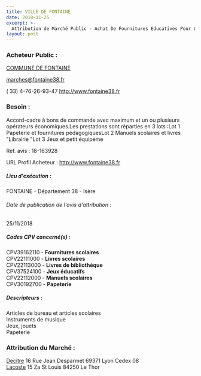 ```yaml
---
title: VILLE DE FONTAINE
date: 2018-11-25
excerpt: >-
  Attribution de Marché Public - Achat De Fournitures Educatives Pour Les Services Municipaux De La Ville De Fontaine
layout: post
---
```


### Acheteur Public : 
<a href="/acheteur-134/siren-213801699"> COMMUNE DE FONTAINE</a><br/>



marches@fontaine38.fr

( 33) 4-76-26-93-47
http://www.fontaine38.fr
### Besoin :

Accord-cadre à bons de commande avec maximum et un ou plusieurs opérateurs économiques.Les prestations sont réparties en 3 lots :Lot 1 Papeterie et fournitures pédagogiquesLot 2 Manuels scolaires et livres "Librairie "Lot 3 Jeux et petit équipeme

Ref. avis : 18-163928

URL Profil Acheteur : http://www.fontaine38.fr

##### Lieu d'exécution :

FONTAINE - Département 38 - Isère

###### Date de publication de l'avis d'attribution : 
25/11/2018

##### Codes CPV concerné(s) :
CPV39162110 - **Fournitures scolaires** <br/>
CPV22111000 - **Livres scolaires** <br/>
CPV22113000 - **Livres de bibliothèque** <br/>
CPV37524100 - **Jeux éducatifs** <br/>
CPV22112000 - **Manuels scolaires** <br/>
CPV30192700 - **Papeterie** <br/>

##### Descripteurs :
Articles de bureau et articles scolaires <br/>
Instruments de musique <br/>
Jeux, jouets <br/>
Papeterie <br/>

### Attribution du Marché :
<a href="/entreprise-582/siren-956513147"> Decitre</a>    16 Rue Jean Desparmet 69371 Lyon Cedex 08 <br/>
<a href="/entreprise-562/siren-444553465"> Lacoste</a>    15 Za St Louis 84250 Le Thor <br/>

